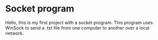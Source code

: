# Socket program

Hello, this is my first project with a socket program. This program uses WinSock to send a .txt file from one computer to another over a local network.

